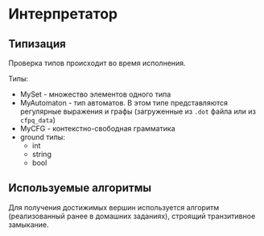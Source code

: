 # Интерпретатор

## Типизация

Проверка типов происходит во время исполнения.

Типы:
- MySet - множество элементов одного типа
- MyAutomaton - тип автоматов. В этом типе представляются регулярные выражения и графы (загруженные из `.dot` файла или из `cfpq_data`)
- MyCFG - контекстно-свободная грамматика
- ground типы:
    - int
    - string
    - bool

## Используемые алгоритмы

Для получения достижимых вершин используется алгоритм (реализованный ранее в домашних заданиях), строящий транзитивное замыкание.
